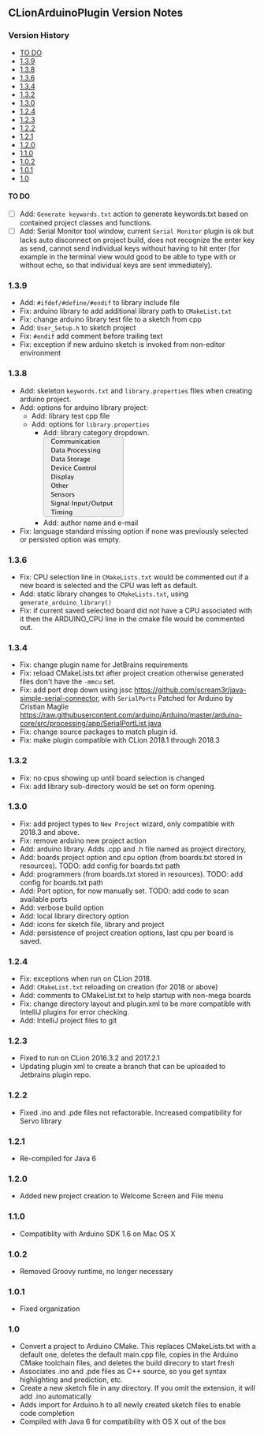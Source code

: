 ## CLionArduinoPlugin Version Notes

[TOC levels=3,4]: # "Version History"

### Version History
- [TO DO](#to-do)
- [1.3.9](#139)
- [1.3.8](#138)
- [1.3.6](#136)
- [1.3.4](#134)
- [1.3.2](#132)
- [1.3.0](#130)
- [1.2.4](#124)
- [1.2.3](#123)
- [1.2.2](#122)
- [1.2.1](#121)
- [1.2.0](#120)
- [1.1.0](#110)
- [1.0.2](#102)
- [1.0.1](#101)
- [1.0](#10)


#### TO DO

* [ ] Add: `Generate keywords.txt` action to generate keywords.txt based on contained project
      classes and functions.
* [ ] Add: Serial Monitor tool window, current `Serial Monitor` plugin is ok but lacks auto
      disconnect on project build, does not recognize the enter key as send, cannot send
      individual keys without having to hit enter (for example in the terminal view would good
      to be able to type with or without echo, so that individual keys are sent immediately).

### 1.3.9

* Add: `#ifdef/#define/#endif` to library include file
* Fix: arduino library to add additional library path to `CMakeList.txt`
* Fix: change arduino library test file to a sketch from cpp
* Add: `User_Setup.h` to sketch project
* Fix: `#endif` add comment before trailing text
* Fix: exception if new arduino sketch is invoked from non-editor environment

### 1.3.8

* Add: skeleton `keywords.txt` and `library.properties` files when creating arduino project.
* Add: options for arduino library project:
  * Add: library test cpp file
  * Add: options for `library.properties`
    * Add: library category dropdown.  
      ![Screenshot_Categories](assets/images/Screenshot_Categories.png)
    * Add: author name and e-mail
* Fix: language standard missing option if none was previously selected or persisted option was
  empty.

### 1.3.6

* Fix: CPU selection line in `CMakeLists.txt` would be commented out if a new board is selected
  and the CPU was left as default.
* Add: static library changes to `CMakeLists.txt`, using `generate_arduino_library()`
* Fix: if current saved selected board did not have a CPU associated with it then the
  ARDUINO_CPU line in the cmake file would be commented out.

### 1.3.4

* Fix: change plugin name for JetBrains requirements
* Fix: reload CMakeLists.txt after project creation otherwise generated files don't have the
  `-mmcu` set.
* Fix: add port drop down using jssc https://github.com/scream3r/java-simple-serial-connector,
  with `SerialPorts` Patched for Arduino by Cristian Maglie
  https://raw.githubusercontent.com/arduino/Arduino/master/arduino-core/src/processing/app/SerialPortList.java
* Fix: change source packages to match plugin id.
* Fix: make plugin compatible with CLion 2018.1 through 2018.3

### 1.3.2

* Fix: no cpus showing up until board selection is changed
* Fix: add library sub-directory would be set on form opening.

### 1.3.0

* Fix: add project types to `New Project` wizard, only compatible with 2018.3 and above.
* Fix: remove arduino new project action
* Add: arduino library. Adds .cpp and .h file named as project directory,
* Add: boards project option and cpu option (from boards.txt stored in resources). TODO: add
  config for boards.txt path
* Add: programmers (from boards.txt stored in resources). TODO: add config for boards.txt path
* Add: Port option, for now manually set. TODO: add code to scan available ports
* Add: verbose build option
* Add: local library directory option
* Add: icons for sketch file, library and project
* Add: persistence of project creation options, last cpu per board is saved.

### 1.2.4

* Fix: exceptions when run on CLion 2018.
* Add: `CMakeList.txt` reloading on creation (for 2018 or above)
* Add: comments to CMakeList.txt to help startup with non-mega boards
* Fix: change directory layout and plugin.xml to be more compatible with IntelliJ plugins for
  error checking.
* Add: IntelliJ project files to git

### 1.2.3

* Fixed to run on CLion 2016.3.2 and 2017.2.1
* Updating plugin xml to create a branch that can be uploaded to Jetbrains plugin repo.

### 1.2.2

* Fixed .ino and .pde files not refactorable. Increased compatibility for Servo library

### 1.2.1

* Re-compiled for Java 6

### 1.2.0

* Added new project creation to Welcome Screen and File menu

### 1.1.0

* Compatiblity with Arduino SDK 1.6 on Mac OS X

### 1.0.2

* Removed Groovy runtime, no longer necessary

### 1.0.1

* Fixed organization

### 1.0

* Convert a project to Arduino CMake. This replaces CMakeLists.txt with a default one, deletes
  the default main.cpp file, copies in the Arduino CMake toolchain files, and deletes the build
  direcory to start fresh
* Associates .ino and .pde files as C++ source, so you get syntax highlighting and prediction,
  etc.
* Create a new sketch file in any directory. If you omit the extension, it will add .ino
  automatically
* Adds import for Arduino.h to all newly created sketch files to enable code completion
* Compiled with Java 6 for compatibility with OS X out of the box
